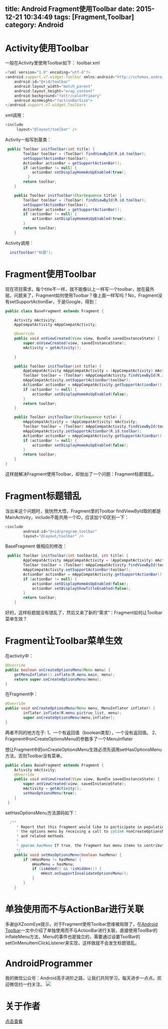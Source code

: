 title: Android Fragment使用Toolbar
date: 2015-12-21 10:34:49
tags: [Fragment,Toolbar]
category: Android 
---
# Activity使用Toolbar
一般在Activity里使用Toolbar如下：
toolbar.xml
```js 
<?xml version="1.0" encoding="utf-8"?>
<android.support.v7.widget.Toolbar xmlns:android="http://schemas.android.com/apk/res/android"
    android:id="@+id/toolbar"
    android:layout_width="match_parent"
    android:layout_height="wrap_content"
    android:background="?attr/colorPrimary"
    android:minHeight="?actionBarSize">
</android.support.v7.widget.Toolbar>
```
xml调用：
```js
<include
     layout="@layout/toolbar" />
```
<!--more-->
Activity一般写到基类：
```java
 public Toolbar initToolbar(int title) {
        Toolbar toolbar = (Toolbar) findViewById(R.id.toolbar);
        setSupportActionBar(toolbar);
        ActionBar actionBar = getSupportActionBar();
        if (actionBar != null) {
            actionBar.setDisplayHomeAsUpEnabled(true);
          }
        return toolbar;
    }

    public Toolbar initToolbar(CharSequence title) {
        Toolbar toolbar = (Toolbar) findViewById(R.id.toolbar);
        setSupportActionBar(toolbar);
        ActionBar actionBar = getSupportActionBar();
        if (actionBar != null) {
            actionBar.setDisplayHomeAsUpEnabled(true);
        }
        return toolbar;
    }
```
Activity调用：
```java
  initToolbar("标题");
```
# Fragment使用Toolbar
现在项目需求，每个title不一样，就不能像以上一样写一个toolbar，放在最外层。问题来了，Fragment如何使用Toolbar？像上面一样写吗？No，Fragment没有setSupportActionBar，于是Google，得到：
```java
public class BaseFragment extends Fragment {

    Activity mActivity;
    AppCompatActivity mAppCompatActivity;

    @Override
    public void onViewCreated(View view, Bundle savedInstanceState) {
        super.onViewCreated(view, savedInstanceState);
        mActivity = getActivity();
        
    }

    public Toolbar initToolbar(int title) {
        AppCompatActivity mAppCompatActivity = (AppCompatActivity) mActivity;
        Toolbar toolbar = (Toolbar) mAppCompatActivity.findViewById(R.id.toolbar);
        mAppCompatActivity.setSupportActionBar(toolbar);       
        ActionBar actionBar = mAppCompatActivity.getSupportActionBar();
        if (actionBar != null) {
            actionBar.setDisplayHomeAsUpEnabled(false);            
        }
        return toolbar;
    }

    public Toolbar initToolbar(CharSequence title) {
        mAppCompatActivity = (AppCompatActivity) mActivity;
        Toolbar toolbar = (Toolbar) mAppCompatActivity.findViewById(toolbarId);
        mAppCompatActivity.setSupportActionBar(R.id.toolbar);
        ActionBar actionBar = mAppCompatActivity.getSupportActionBar();
        if (actionBar != null) {
            actionBar.setDisplayHomeAsUpEnabled(false);
        }
        return toolbar;
    }
}
```
这样就解决Fragment使用Toolbar，却抛出了一个问题：Fragment标题错乱。

# Fragment标题错乱
当出来这个问题时，我恍然大悟，Fragment里的Toolbar findViewById取的都是MainActivity，include不能共用一个ID，应该加个ID区别一下：
```js
<include
        android:id="@+id/program_toolbar"
        layout="@layout/toolbar" />
```
BaseFragment 做相应的修改：
```java
 public Toolbar initToolbar(int toolbarId, int title) {
        AppCompatActivity mAppCompatActivity = (AppCompatActivity) mActivity;
        Toolbar toolbar = (Toolbar) mAppCompatActivity.findViewById(toolbarId);
        mAppCompatActivity.setSupportActionBar(toolbar);
        ActionBar actionBar = mAppCompatActivity.getSupportActionBar();
        if (actionBar != null) {
            actionBar.setDisplayHomeAsUpEnabled(false);
            actionBar.setDisplayShowTitleEnabled(false);
        }
        return toolbar;
    }
```
好的，这样标题就没有错乱了，然后又来了新的“需求”：Fragment如何让Toolbar菜单生效？

# Fragment让Toolbar菜单生效
在activity中：
```java
@Override
public boolean onCreateOptionsMenu(Menu menu) {
    getMenuInflater().inflate(R.menu.main, menu);
    return super.onCreateOptionsMenu(menu);
}
```
在Fragment中：
```java
@Override
public void onCreateOptionsMenu(Menu menu, MenuInflater inflater) {
        inflater.inflate(R.menu.pictrue_list, menu);
        super.onCreateOptionsMenu(menu,inflater);
}
```
两者不同的地方在于:
1、一个有返回值（boolean类型），一个没有返回值。
2、Fragment中onCreateOptionsMenu的参数多了一个MenuInflater

想让Fragment中的onCreateOptionsMenu生效必须先调用setHasOptionsMenu方法，否则Toolbar没有菜单。
```java
public class BaseFragment extends Fragment {
    Activity mActivity;   
    @Override
    public void onViewCreated(View view, Bundle savedInstanceState) {
        super.onViewCreated(view, savedInstanceState);
        mActivity = getActivity();
        setHasOptionsMenu(true);
    }
 }
```
setHasOptionsMenu方法源码如下：
```java
  /**
     * Report that this fragment would like to participate in populating
     * the options menu by receiving a call to {@link #onCreateOptionsMenu}
     * and related methods.
     *
     * @param hasMenu If true, the fragment has menu items to contribute.
     */
    public void setHasOptionsMenu(boolean hasMenu) {
        if (mHasMenu != hasMenu) {
            mHasMenu = hasMenu;
            if (isAdded() && !isHidden()) {
                mHost.onSupportInvalidateOptionsMenu();
            }
        }
    }
```

# 单独使用而不与ActionBar进行关联
多谢@XZoomEye提示，对于Fragment使用Toolbar思维被局限了，在[Android Toolbar](http://wuxiaolong.me/2015/11/10/toolbar/)一文中介绍了单独使用而不与ActionBar进行关联，直接使用ToolBar的inflateMenu方法，Menu的事件也是独立的，需要通过设置ToolBar的setOnMenuItemClickListener来实现，这样做就不会发生标题错乱。

# AndroidProgrammer
我的微信公众号：Android高手进阶之路，让我们共同学习，每天进步一点点。欢迎微信扫一扫关注。
![](http://7q5c2h.com1.z0.glb.clouddn.com/qrcode_AndroidProgrammer.jpg)

# 关于作者
[点击查看](http://wuxiaolong.me/about/)